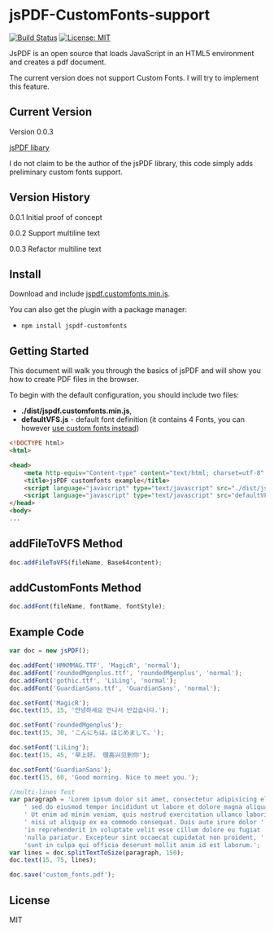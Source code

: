 # jsPDF-CustomFonts-support
[![Build Status](https://travis-ci.org/sphilee/jsPDF-CustomFonts-support.svg?branch=master)](https://travis-ci.org/sphilee/jsPDF-CustomFonts-support/branches)
[![License: MIT](https://img.shields.io/badge/License-MIT-yellow.svg)](https://opensource.org/licenses/MIT)

JsPDF is an open source that loads JavaScript in an HTML5 environment and creates a pdf document.

The current version does not support Custom Fonts. I will try to implement this feature.


## Current Version

Version 0.0.3

[jsPDF libary](http://parall.ax/products/jspdf)

I do not claim to be the author of the jsPDF library, this code simply adds preliminary custom fonts support.

## Version History

0.0.1 Initial proof of concept

0.0.2 Support multiline text

0.0.3 Refactor multiline text

## Install

Download and include [jspdf.customfonts.min.js](https://raw.githubusercontent.com/sphilee/jsPDF-CustomFonts-support/master/dist/jspdf.customfonts.min.js).

You can also get the plugin with a package manager:
- ```npm install jspdf-customfonts```


## Getting Started

This document will walk you through the basics of jsPDF and will show you how to create PDF files in the browser.

To begin with the default configuration, you should include two files:

* **./dist/jspdf.customfonts.min.js**,
* **defaultVFS.js** - default font definition (it contains 4 Fonts, you can however [use custom fonts instead](https://www.giftofspeed.com/base64-encoder/))

```html
<!DOCTYPE html>
<html>

<head>
    <meta http-equiv="Content-type" content="text/html; charset=utf-8" />
    <title>jsPDF customfonts example</title>
    <script language="javascript" type="text/javascript" src="./dist/jspdf.customfonts.min.js"></script>
    <script language="javascript" type="text/javascript" src="defaultVFS.js"></script>
</head>
<body>
...
```


## addFileToVFS Method

```javascript
doc.addFileToVFS(fileName, Base64content);
```

## addCustomFonts Method

```javascript
doc.addFont(fileName, fontName, fontStyle);
```

## Example Code

```javascript
var doc = new jsPDF();

doc.addFont('HMKMMAG.TTF', 'MagicR', 'normal');
doc.addFont('roundedMgenplus.ttf', 'roundedMgenplus', 'normal');
doc.addFont('gothic.ttf', 'LiLing', 'normal');
doc.addFont('GuardianSans.ttf', 'GuardianSans', 'normal');

doc.setFont('MagicR');
doc.text(15, 15, '안녕하세요 만나서 반갑습니다.');

doc.setFont('roundedMgenplus');
doc.text(15, 30, 'こんにちは。はじめまして。');

doc.setFont('LiLing');
doc.text(15, 45, '早上好。 很高兴见到你');

doc.setFont('GuardianSans');
doc.text(15, 60, 'Good morning. Nice to meet you.');

//multi-lines Test
var paragraph = 'Lorem ipsum dolor sit amet, consectetur adipisicing elit,' +
    ' sed do eiusmod tempor incididunt ut labore et dolore magna aliqua.' +
    ' Ut enim ad minim veniam, quis nostrud exercitation ullamco laboris' +
    ' nisi ut aliquip ex ea commodo consequat. Duis aute irure dolor ' +
    'in reprehenderit in voluptate velit esse cillum dolore eu fugiat ' +
    'nulla pariatur. Excepteur sint occaecat cupidatat non proident, ' +
    'sunt in culpa qui officia deserunt mollit anim id est laborum.';
var lines = doc.splitTextToSize(paragraph, 150);
doc.text(15, 75, lines);

doc.save('custom_fonts.pdf');

```

## License
MIT
